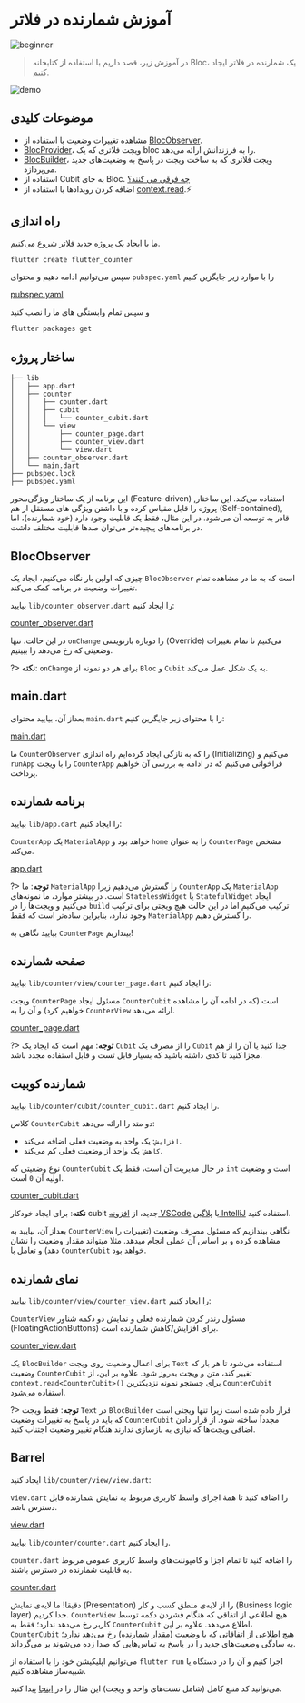 # آموزش شمارنده در فلاتر

![beginner](https://img.shields.io/badge/level-beginner-green.svg)

> در آموزش زیر، قصد داریم با استفاده از کتابخانه Bloc، یک شمارنده در فلاتر ایجاد کنیم.

![demo](./assets/gifs/flutter_counter.gif)

## موضوعات کلیدی

- مشاهده تغییرات وضعیت با استفاده از [BlocObserver](/coreconcepts?id=blocobserver).
- [BlocProvider](/flutterbloccoreconcepts?id=blocprovider)، ویجت فلاتری که یک bloc را به فرزندانش ارائه می‌دهد.
- [BlocBuilder](/flutterbloccoreconcepts?id=blocbuilder)، ویجت فلاتری که به ساخت ویجت در پاسخ به وضعیت‌های جدید می‌پردازد.
- استفاده از Cubit به جای Bloc. [چه فرقی می کنند؟](/coreconcepts?id=cubit-vs-bloc)
- اضافه کردن رویدادها با استفاده از [context.read](/migration?id=❗contextbloc-and-contextrepository-are-deprecated-in-favor-of-contextread-and-contextwatch).⚡

## راه اندازی

ما با ایجاد یک پروژه جدید فلاتر شروع می‌کنیم.

```sh
flutter create flutter_counter
```

سپس می‌توانیم ادامه دهیم و محتوای `pubspec.yaml` را با موارد زیر جایگزین کنیم

[pubspec.yaml](https://raw.githubusercontent.com/felangel/bloc/master/examples/flutter_counter/pubspec.yaml ':include')

و سپس تمام وابستگی های ما را نصب کنید

```sh
flutter packages get
```

## ساختار پروژه

```
├── lib
│   ├── app.dart
│   ├── counter
│   │   ├── counter.dart
│   │   ├── cubit
│   │   │   └── counter_cubit.dart
│   │   └── view
│   │       ├── counter_page.dart
│   │       ├── counter_view.dart
│   │       └── view.dart
│   ├── counter_observer.dart
│   └── main.dart
├── pubspec.lock
├── pubspec.yaml
```

این برنامه از یک ساختار ویژگی‌محور (Feature-driven) استفاده می‌کند. این ساختار, پروژه را قابل مقیاس کرده و با داشتن ویژگی های مستقل از هم (Self-contained), قادر به توسعه آن می‌شود. در این مثال، فقط یک قابلیت وجود دارد (خود شمارنده)، اما در برنامه‌های پیچیده‌تر می‌توان صدها قابلیت مختلف داشت.

## BlocObserver

چیزی که اولین بار نگاه می‌کنیم، ایجاد یک `BlocObserver` است که به ما در مشاهده تمام تغییرات وضعیت در برنامه کمک می‌کند.

بیایید `lib/counter_observer.dart` را ایجاد کنیم:

[counter_observer.dart](https://raw.githubusercontent.com/felangel/bloc/master/examples/flutter_counter/lib/counter_observer.dart ':include')

در این حالت، تنها `onChange` را دوباره بازنویسی (Override) می‌کنیم تا تمام تغییرات وضعیتی که رخ می‌دهد را ببینیم.

?> **نکته**: `onChange` برای هر دو نمونه از `Bloc` و `Cubit` به یک شکل عمل می‌کند.

## main.dart

بعداز آن، بیایید محتوای `main.dart` را با محتوای زیر جایگزین کنیم:

[main.dart](https://raw.githubusercontent.com/felangel/bloc/master/examples/flutter_counter/lib/main.dart ':include')

ما `CounterObserver` را که به تازگی ایجاد کرده‌ایم راه اندازی (Initializing) می‌کنیم و `runApp` را با ویجت `CounterApp` فراخوانی می‌کنیم که در ادامه به بررسی آن خواهیم پرداخت.

## برنامه شمارنده

بیایید `lib/app.dart` را ایجاد کنیم:

`CounterApp` یک `MaterialApp` خواهد بود و `home` را به عنوان `CounterPage` مشخص می‌کند.

[app.dart](https://raw.githubusercontent.com/felangel/bloc/master/examples/flutter_counter/lib/app.dart ':include')

?> **توجه**: ما `MaterialApp` را گسترش می‌دهیم زیرا `CounterApp` یک `MaterialApp` است. در بیشتر موارد، ما نمونه‌های `StatelessWidget` یا `StatefulWidget` ایجاد می‌کنیم و ویجت‌ها را در `build` ترکیب می‌کنیم اما در این حالت هیچ ویجتی برای ترکیب وجود ندارد، بنابراین ساده‌تر است که فقط `MaterialApp` را گسترش دهیم.

بیایید نگاهی به `CounterPage` بیندازیم!

## صفحه شمارنده

بیایید `lib/counter/view/counter_page.dart` را ایجاد کنیم:

ویجت `CounterPage` مسئول ایجاد `CounterCubit` است (که در ادامه آن را مشاهده خواهیم کرد) و آن را به `CounterView` ارائه می‌دهد.

[counter_page.dart](https://raw.githubusercontent.com/felangel/bloc/master/examples/flutter_counter/lib/counter/view/counter_page.dart ':include')

?> **توجه**: مهم است که ایجاد یک `Cubit` را از مصرف یک `Cubit` جدا کنید یا آن را از هم مجزا کنید تا کدی داشته باشید که بسیار قابل تست و قابل استفاده مجدد باشد.

## شمارنده کوبیت

بیایید `lib/counter/cubit/counter_cubit.dart` را ایجاد کنیم.

کلاس `CounterCubit` دو متد را ارائه می‌دهد:

- `افزایش`: یک واحد به وضعیت فعلی اضافه می‌کند.
- `کاهش`: یک واحد از وضعیت فعلی کم می‌کند.

نوع وضعیتی که `CounterCubit` در حال مدیریت آن است، فقط یک `int` است و وضعیت اولیه آن `0` است.

[counter_cubit.dart](https://raw.githubusercontent.com/felangel/bloc/master/examples/flutter_counter/lib/counter/cubit/counter_cubit.dart ':include')

**نکته**: برای ایجاد خودکار cubit جدید، از [افزونه VSCode](https://marketplace.visualstudio.com/items?itemName=FelixAngelov.bloc) یا [پلاگین IntelliJ](https://plugins.jetbrains.com/plugin/12129-bloc) استفاده کنید.

بعداز آن، بیایید به `CounterView` نگاهی بیندازیم که مسئول مصرف وضعیت (تغییرات را مشاهده کرده و بر اساس آن عملی انجام میدهد. مثلا میتواند مقدار وضعیت را نشان دهد) و تعامل با `CounterCubit` خواهد بود.

## نمای شمارنده

بیایید `lib/counter/view/counter_view.dart` را ایجاد کنیم:

`CounterView` مسئول رندر کردن شمارنده فعلی و نمایش دو دکمه شناور (FloatingActionButtons) برای افزایش/کاهش شمارنده است.

[counter_view.dart](https://raw.githubusercontent.com/felangel/bloc/master/examples/flutter_counter/lib/counter/view/counter_view.dart ':include')

یک `BlocBuilder` برای اعمال وضعیت روی ویجت `Text` استفاده می‌شود تا هر بار که وضعیت `CounterCubit` تغییر کند، متن و ویجت به‌روز شود. علاوه بر این، از `context.read<CounterCubit>()` برای جستجو نمونه نزدیکترین `CounterCubit` استفاده می‌شود.

?> **توجه**: فقط ویجت `Text` در `BlocBuilder` قرار داده شده است زیرا تنها ویجتی است که باید در پاسخ به تغییرات وضعیت `CounterCubit` مجدداً ساخته شود. از قرار دادن اضافی ویجت‌ها که نیازی به بازسازی ندارند هنگام تغییر وضعیت اجتناب کنید.

## Barrel

ایجاد کنید `lib/counter/view/view.dart`:

`view.dart` را اضافه کنید تا همهٔ اجزای واسط کاربری مربوط  به نمایش شمارنده قابل دسترس باشد.

[view.dart](https://raw.githubusercontent.com/felangel/bloc/master/examples/flutter_counter/lib/counter/view/view.dart ':include')


بیایید `lib/counter/counter.dart` را ایجاد کنیم.

`counter.dart` را اضافه کنید تا تمام اجزا و کامپوننت‌های واسط کاربری عمومی مربوط به قابلیت شمارنده در دسترس باشند.

[counter.dart](https://raw.githubusercontent.com/felangel/bloc/master/examples/flutter_counter/lib/counter/counter.dart ':include')

دقیقا! ما لایه‌ی نمایش (Presentation) را از لایه‌ی منطق کسب و کار (Business logic layer) جدا کردیم. `CounterView` هیچ اطلاعی از اتفاقی که هنگام فشردن دکمه توسط کاربر رخ می‌دهد ندارد؛ فقط به `CounterCubit` اطلاع می‌دهد. علاوه بر این، `CounterCubit` هیچ اطلاعی از اتفاقاتی که با وضعیت (مقدار شمارنده) رخ می‌دهد ندارد؛ به سادگی وضعیت‌های جدید را در پاسخ به تماس‌هایی که صدا زده می‌شوند بر می‌گرداند.

می‌توانیم اپلیکیشن خود را با استفاده از `flutter run` اجرا کنیم و آن را در دستگاه یا شبیه‌ساز مشاهده کنیم.

می‌توانید کد منبع کامل (شامل تست‌های واحد و ویجت) این مثال را در [اینجا](https://github.com/felangel/Bloc/tree/master/examples/flutter_counter) پیدا کنید.
